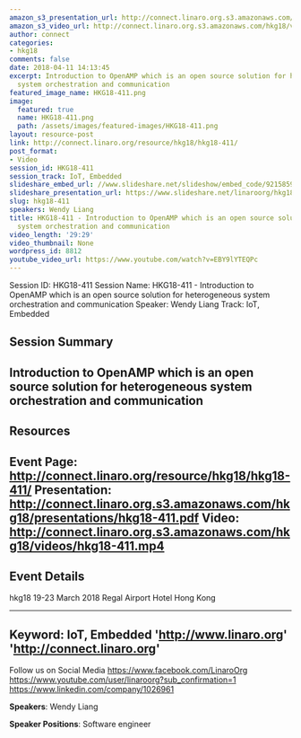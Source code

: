 ```yaml
---
amazon_s3_presentation_url: http://connect.linaro.org.s3.amazonaws.com/hkg18/presentations/hkg18-411.pdf
amazon_s3_video_url: http://connect.linaro.org.s3.amazonaws.com/hkg18/videos/hkg18-411.mp4
author: connect
categories:
- hkg18
comments: false
date: 2018-04-11 14:13:45
excerpt: Introduction to OpenAMP which is an open source solution for heterogeneous
  system orchestration and communication
featured_image_name: HKG18-411.png
image:
  featured: true
  name: HKG18-411.png
  path: /assets/images/featured-images/HKG18-411.png
layout: resource-post
link: http://connect.linaro.org/resource/hkg18/hkg18-411/
post_format:
- Video
session_id: HKG18-411
session_track: IoT, Embedded
slideshare_embed_url: //www.slideshare.net/slideshow/embed_code/92158594
slideshare_presentation_url: https://www.slideshare.net/linaroorg/hkg18411-introduction-to-openamp-which-is-an-open-source-solution-for-heterogeneous-system-orchestration-and-communication
slug: hkg18-411
speakers: Wendy Liang
title: HKG18-411 - Introduction to OpenAMP which is an open source solution for heterogeneous
  system orchestration and communication
video_length: '29:29'
video_thumbnail: None
wordpress_id: 8812
youtube_video_url: https://www.youtube.com/watch?v=EBY9lYTEQPc
---
```


Session ID: HKG18-411
Session Name: HKG18-411 - Introduction to OpenAMP which is an open source solution for heterogeneous system orchestration and communication
Speaker: Wendy Liang
Track: IoT, Embedded


## Session Summary
Introduction to OpenAMP which is an open source solution for heterogeneous system orchestration and communication
---------------------------------------------------
## Resources
Event Page: http://connect.linaro.org/resource/hkg18/hkg18-411/
Presentation: http://connect.linaro.org.s3.amazonaws.com/hkg18/presentations/hkg18-411.pdf
Video: http://connect.linaro.org.s3.amazonaws.com/hkg18/videos/hkg18-411.mp4
 ---------------------------------------------------
## Event Details
hkg18
19-23 March 2018 
Regal Airport Hotel Hong Kong

---------------------------------------------------
Keyword: IoT, Embedded
'http://www.linaro.org'
'http://connect.linaro.org'
---------------------------------------------------
Follow us on Social Media
https://www.facebook.com/LinaroOrg
https://www.youtube.com/user/linaroorg?sub_confirmation=1
https://www.linkedin.com/company/1026961

**Speakers**: Wendy Liang

**Speaker Positions**: Software engineer